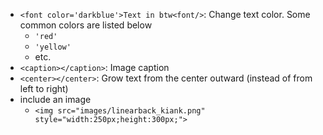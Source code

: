 - `<font color='darkblue'>Text in btw<font/>`: Change text color. Some common colors are listed below
  - `'red'`
  - `'yellow'`
  - etc.
- `<caption></caption>`: Image caption
- `<center></center>`: Grow text from the center outward (instead of from left to right)
- include an image
  - `<img src="images/linearback_kiank.png" style="width:250px;height:300px;">`



